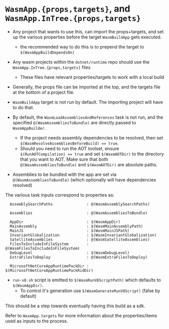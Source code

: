 # `WasmApp.{props,targets}`, and `WasmApp.InTree.{props,targets}`

- Any project that wants to use this, can import the props+targets, and set up the
various properties before the target `WasmBuildApp` gets executed.
  - the recommended way to do this is to prepend the target to `$(WasmAppBuildDependsOn)`

- Any wasm projects within the `dotnet/runtime` repo should use the `WasmApp.InTree.{props,targets}` files
  - These files have relevant properties/targets to work with a local build
- Generally, the props file can be imported at the top, and the targets file at the bottom of a project file.

- `WasmBuildApp` target is not run by default. The importing project will have
to do that.

- By default, the `WasmLoadAssembliesAndReferences` task is not run, and
the specified `@(WasmAssembliesToBundle)` are directly passed to
`WasmAppBuilder`.
	- If the project needs assembly dependencies to be resolved, then
	set `$(WasmResolveAssembliesBeforeBuild) == true`.
  - Should you need to run the AOT toolset, ensure `$(RunAOTCompilation) == true`
  and set `$(WasmAOTDir)` to the directory that you want to AOT. Make sure that both
  `@(WasmAssembliesToBundle)` and `$(WasmAOTDir)` are absolute paths.

- Assemblies to be bundled with the app are set via
`@(WasmAssembliesToBundle)` (which optionally will have dependencies
resolved)

The various task inputs correspond to properties as:

```
  AssemblySearchPaths               : @(WasmAssemblySearchPaths)

  Assemblies                        : @(WasmAssembliesToBundle)

  AppDir                            : $(WasmAppDir)
  MainAssembly                      : $(WasmMainAssemblyPath)
  MainJS                            : $(WasmMainJSPath)
  InvariantGlobalization            : $(WasmInvariantGlobalization)
  SatelliteAssemblies               : @(WasmSatelliteAssemblies)
  FilesToIncludeInFileSystem        : @(WasmFilesToIncludeInFileSystem)
  DebugLevel                        : $(WasmDebugLevel)
  ExtraFilesToDeploy                : @(WasmExtraFilesToDeploy)

  MicrosoftNetCoreAppRuntimePackDir : $(MicrosoftNetCoreAppRuntimePackRidDir)
```

- `run-v8.sh` script is emitted to `$(WasmRunV8ScriptPath)` which defaults to `$(WasmAppDir)`.
    - To control it's generation use `$(WasmGenerateRunV8Script)` (false by default)

This should be a step towards eventually having this build as a sdk.

Refer to `WasmApp.targets` for more information about the properties/items used as inputs to the process.
